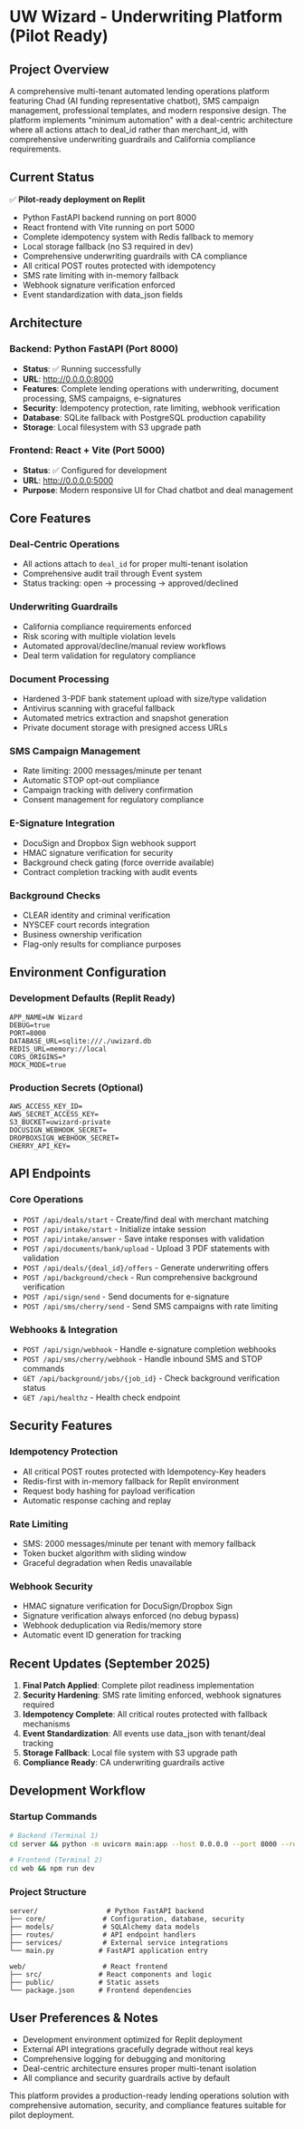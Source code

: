 # UW Wizard - Underwriting Platform (Pilot Ready)

## Project Overview
A comprehensive multi-tenant automated lending operations platform featuring Chad (AI funding representative chatbot), SMS campaign management, professional templates, and modern responsive design. The platform implements "minimum automation" with a deal-centric architecture where all actions attach to deal_id rather than merchant_id, with comprehensive underwriting guardrails and California compliance requirements.

## Current Status
✅ **Pilot-ready deployment on Replit**
- Python FastAPI backend running on port 8000
- React frontend with Vite running on port 5000 
- Complete idempotency system with Redis fallback to memory
- Local storage fallback (no S3 required in dev)
- Comprehensive underwriting guardrails with CA compliance
- All critical POST routes protected with idempotency
- SMS rate limiting with in-memory fallback
- Webhook signature verification enforced
- Event standardization with data_json fields

## Architecture

### Backend: Python FastAPI (Port 8000)
- **Status**: ✅ Running successfully  
- **URL**: http://0.0.0.0:8000
- **Features**: Complete lending operations with underwriting, document processing, SMS campaigns, e-signatures
- **Security**: Idempotency protection, rate limiting, webhook verification
- **Database**: SQLite fallback with PostgreSQL production capability
- **Storage**: Local filesystem with S3 upgrade path

### Frontend: React + Vite (Port 5000) 
- **Status**: ✅ Configured for development
- **URL**: http://0.0.0.0:5000  
- **Purpose**: Modern responsive UI for Chad chatbot and deal management

## Core Features

### Deal-Centric Operations
- All actions attach to `deal_id` for proper multi-tenant isolation
- Comprehensive audit trail through Event system
- Status tracking: open → processing → approved/declined

### Underwriting Guardrails
- California compliance requirements enforced
- Risk scoring with multiple violation levels  
- Automated approval/decline/manual review workflows
- Deal term validation for regulatory compliance

### Document Processing
- Hardened 3-PDF bank statement upload with size/type validation
- Antivirus scanning with graceful fallback
- Automated metrics extraction and snapshot generation
- Private document storage with presigned access URLs

### SMS Campaign Management  
- Rate limiting: 2000 messages/minute per tenant
- Automatic STOP opt-out compliance
- Campaign tracking with delivery confirmation
- Consent management for regulatory compliance

### E-Signature Integration
- DocuSign and Dropbox Sign webhook support
- HMAC signature verification for security
- Background check gating (force override available)
- Contract completion tracking with audit events

### Background Checks
- CLEAR identity and criminal verification
- NYSCEF court records integration  
- Business ownership verification
- Flag-only results for compliance purposes

## Environment Configuration

### Development Defaults (Replit Ready)
```
APP_NAME=UW Wizard
DEBUG=true
PORT=8000
DATABASE_URL=sqlite:///./uwizard.db
REDIS_URL=memory://local
CORS_ORIGINS=*
MOCK_MODE=true
```

### Production Secrets (Optional)
```
AWS_ACCESS_KEY_ID=
AWS_SECRET_ACCESS_KEY=
S3_BUCKET=uwizard-private
DOCUSIGN_WEBHOOK_SECRET=
DROPBOXSIGN_WEBHOOK_SECRET=
CHERRY_API_KEY=
```

## API Endpoints

### Core Operations
- `POST /api/deals/start` - Create/find deal with merchant matching
- `POST /api/intake/start` - Initialize intake session  
- `POST /api/intake/answer` - Save intake responses with validation
- `POST /api/documents/bank/upload` - Upload 3 PDF statements with validation
- `POST /api/deals/{deal_id}/offers` - Generate underwriting offers
- `POST /api/background/check` - Run comprehensive background verification
- `POST /api/sign/send` - Send documents for e-signature
- `POST /api/sms/cherry/send` - Send SMS campaigns with rate limiting

### Webhooks & Integration
- `POST /api/sign/webhook` - Handle e-signature completion webhooks
- `POST /api/sms/cherry/webhook` - Handle inbound SMS and STOP commands
- `GET /api/background/jobs/{job_id}` - Check background verification status
- `GET /api/healthz` - Health check endpoint

## Security Features

### Idempotency Protection
- All critical POST routes protected with Idempotency-Key headers
- Redis-first with in-memory fallback for Replit environment
- Request body hashing for payload verification
- Automatic response caching and replay

### Rate Limiting
- SMS: 2000 messages/minute per tenant with memory fallback
- Token bucket algorithm with sliding window
- Graceful degradation when Redis unavailable

### Webhook Security  
- HMAC signature verification for DocuSign/Dropbox Sign
- Signature verification always enforced (no debug bypass)
- Webhook deduplication via Redis/memory store
- Automatic event ID generation for tracking

## Recent Updates (September 2025)
1. **Final Patch Applied**: Complete pilot readiness implementation
2. **Security Hardening**: SMS rate limiting enforced, webhook signatures required
3. **Idempotency Complete**: All critical routes protected with fallback mechanisms
4. **Event Standardization**: All events use data_json with tenant/deal tracking
5. **Storage Fallback**: Local file system with S3 upgrade path
6. **Compliance Ready**: CA underwriting guardrails active

## Development Workflow

### Startup Commands
```bash
# Backend (Terminal 1)
cd server && python -m uvicorn main:app --host 0.0.0.0 --port 8000 --reload

# Frontend (Terminal 2) 
cd web && npm run dev
```

### Project Structure
```
server/                 # Python FastAPI backend
├── core/              # Configuration, database, security
├── models/            # SQLAlchemy data models
├── routes/            # API endpoint handlers  
├── services/          # External service integrations
└── main.py           # FastAPI application entry

web/                   # React frontend
├── src/              # React components and logic
├── public/           # Static assets
└── package.json      # Frontend dependencies
```

## User Preferences & Notes
- Development environment optimized for Replit deployment
- External API integrations gracefully degrade without real keys
- Comprehensive logging for debugging and monitoring
- Deal-centric architecture ensures proper multi-tenant isolation
- All compliance and security guardrails active by default

This platform provides a production-ready lending operations solution with comprehensive automation, security, and compliance features suitable for pilot deployment.